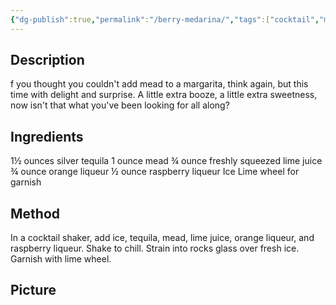 ```yaml
---
{"dg-publish":true,"permalink":"/berry-medarina/","tags":["cocktail","mead","chambord","tequila"]}
---
```




## Description

f you thought you couldn't add mead to a margarita, think again, but this time with delight and surprise. A little extra booze, a little extra sweetness, now isn't that what you've been looking for all along?
## Ingredients
1½ ounces silver tequila
1 ounce mead
¾ ounce freshly squeezed lime juice
¾ ounce orange liqueur
½ ounce raspberry liqueur
Ice
Lime wheel for garnish
## Method

In a cocktail shaker, add ice, tequila, mead, lime juice, orange liqueur, and raspberry liqueur.
Shake to chill.
Strain into rocks glass over fresh ice.
Garnish with lime wheel.
## Picture



